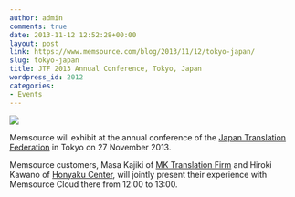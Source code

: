 ```yaml
---
author: admin
comments: true
date: 2013-11-12 12:52:28+00:00
layout: post
link: https://www.memsource.com/blog/2013/11/12/tokyo-japan/
slug: tokyo-japan
title: JTF 2013 Annual Conference, Tokyo, Japan
wordpress_id: 2012
categories:
- Events
---
```


[![](/wp-content/uploads/2013/11/jtf-300x36.png)](http://www.jtf.jp/english/)

Memsource will exhibit at the annual conference of the [Japan Translation Federation](http://www.jtf.jp/english/) in Tokyo on 27 November 2013.<!-- more -->

Memsource customers, Masa Kajiki of [MK Translation Firm](http://www.mktranslationfirm.com/) and Hiroki Kawano of [Honyaku Center](http://www.honyakuctren.com/), will jointly present their experience with Memsource Cloud there from 12:00 to 13:00.
